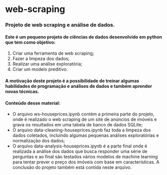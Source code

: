 # web-scraping
### Projeto de web scraping e análise de dados.
 
 #### Este é um pequeno projeto de ciências de dados desenvolvido em python que tem como objetivo:
 1. Criar uma ferramenta de web scraping;
 2. Fazer a limpeza dos dados;
 3. Realizar uma análise exploratória;
 4. Criar um modelo preditivo.

#### A motivação deste projeto é a possibilidade de treinar algumas habilidades de programação e análises de dados e também aprender novas técnicas.

#### Conteúdo desse material:

* O arquivo ws-houseprices.ipynb contém a primeira parte do projeto, onde é realizado o web scraping de um site de anúncios de imóveis e grava os resultados em uma tabela de banco de dados SQLite;
* O arquivo data-cleaning-houseprices.ipynb faz toda a limpeza dos dados coletados, incluindo algumas pequenas análises exploratórias e normalização dos dados;
* O arquivo data-analysis-houseprices.ipynb é a parte final onde é realizada a análise dos dados que busca responder uma série de perguntas e ao final são testados vários modelos de machine learning para tentar prever o preço dos imóveis com base em características. A conclusão do projeto também está contida neste arquivo.
